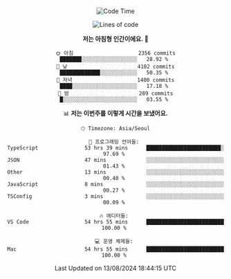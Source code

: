 <div align="center">

<br />

 <!--START_SECTION:waka-->
![Code Time](http://img.shields.io/badge/Code%20Time-2%2C953%20hrs%2014%20mins-blue)

![Lines of code](https://img.shields.io/badge/%EC%A0%80%EB%8A%94%20%EC%97%AC%ED%83%9C%EA%B9%8C%EC%A7%80%20-4.2%20million%20%EC%A4%84%EC%9D%98%20%EC%BD%94%EB%93%9C%EB%A5%BC%20%EC%9E%91%EC%84%B1%ED%96%88%EC%96%B4%EC%9A%94.-blue)

**저는 아침형 인간이에요. 🐤** 

```text
🌞 아침                     2356 commits        ███████░░░░░░░░░░░░░░░░░░   28.92 % 
🌆 낮　                     4102 commits        █████████████░░░░░░░░░░░░   50.35 % 
🌃 저녁                     1400 commits        ████░░░░░░░░░░░░░░░░░░░░░   17.18 % 
🌙 밤　                     289 commits         █░░░░░░░░░░░░░░░░░░░░░░░░   03.55 % 
```


📊 **저는 이번주를 이렇게 시간을 보냈어요.** 

```text
🕑︎ Timezone: Asia/Seoul

💬 프로그래밍 언어들: 
TypeScript               53 hrs 39 mins      ████████████████████████░   97.69 % 
JSON                     47 mins             ░░░░░░░░░░░░░░░░░░░░░░░░░   01.43 % 
Other                    13 mins             ░░░░░░░░░░░░░░░░░░░░░░░░░   00.40 % 
JavaScript               8 mins              ░░░░░░░░░░░░░░░░░░░░░░░░░   00.27 % 
TSConfig                 3 mins              ░░░░░░░░░░░░░░░░░░░░░░░░░   00.09 % 

🔥 에디터들: 
VS Code                  54 hrs 55 mins      █████████████████████████   100.00 % 

💻 운영 체제들: 
Mac                      54 hrs 55 mins      █████████████████████████   100.00 % 
```


 Last Updated on 13/08/2024 18:44:15 UTC
<!--END_SECTION:waka-->

</div>
